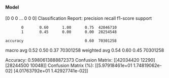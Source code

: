 #### Model
[0 0 0 ... 0 0 0]
Classification Report:
              precision    recall  f1-score   support

           0       0.60      1.00      0.75  42046710
           1       0.45      0.00      0.00  28254548

    accuracy                           0.60  70301258
   macro avg       0.52      0.50      0.37  70301258
weighted avg       0.54      0.60      0.45  70301258

Accuracy: 0.5980613888872373
Confusion Matrix:
[[42034420    12290]
 [28244500    10048]]
Confusion Matrix (%):
[[5.97918461e+01 1.74819062e-02]
 [4.01763792e+01 1.42927741e-02]]
